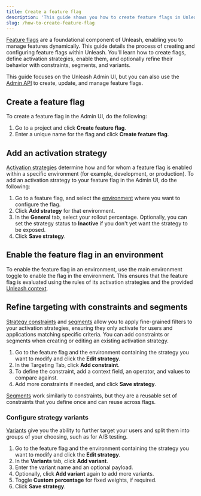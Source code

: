 ```yaml
---
title: Create a feature flag
description: 'This guide shows you how to create feature flags in Unleash and how to add constraints, segments, variants, and more.'
slug: /how-to-create-feature-flag
---
```


[Feature flags](../reference/feature-toggles) are a foundational component of Unleash, enabling you to manage features dynamically. This guide details the process of creating and configuring feature flags within Unleash. You'll learn how to create flags, define activation strategies, enable them, and optionally refine their behavior with constraints, segments, and variants.

This guide focuses on the Unleash Admin UI, but you can also use the [Admin API](/reference/api/unleash/create-feature) to create, update, and manage feature flags.

## Create a feature flag

To create a feature flag in the Admin UI, do the following:

1. Go to a project and click **Create feature flag**.
2. Enter a unique name for the flag and click **Create feature flag**.

## Add an activation strategy

[Activation strategies](/reference/activation-strategies) determine how and for whom a feature flag is enabled within a specific environment (for example, development, or production). To add an activation strategy to your feature flag in the Admin UI, do the following:

1. Go to a feature flag, and select the [environment](/reference/environments) where you want to configure the flag.
2. Click **Add strategy** for that environment.
3. In the **General** tab, select your rollout percentage. Optionally, you can set the strategy status to **Inactive** if you don't yet want the strategy to be exposed.
4. Click **Save strategy**.

## Enable the feature flag in an environment

To enable the feature flag in an environment, use the main environment toggle to enable the flag in the environment. This ensures that the feature flag is evaluated using the rules of its activation strategies and the provided [Unleash context](/reference/unleash-context).

## Refine targeting with constraints and segments

[Strategy constraints](/reference/activation-strategies#constraints) and [segments](../reference/segments) allow you to apply fine-grained filters to your activation strategies, ensuring they only activate for users and applications matching specific criteria. You can add constraints or segments when creating or editing an existing activation strategy.

1. Go to the feature flag and the environment containing the strategy you want to modify and click the **Edit strategy**.
2. In the Targeting Tab, click **Add constraint**.
3. To define the constraint, add a context field, an operator, and values to compare against.
4. Add more constraints if needed, and click **Save strategy**.

[Segments](/reference/segments) work similarly to constraints, but they are a reusable set of constraints that you define once and can reuse across flags.

### Configure strategy variants

[Variants](../reference/feature-toggle-variants) give you the ability to further target your users and split them into groups of your choosing, such as for A/B testing.

1. Go to the feature flag and the environment containing the strategy you want to modify and click the **Edit strategy**.
2. In the **Variants** tab, click **Add variant**.
3. Enter the variant name and an optional payload.
4. Optionally, click **Add variant** again to add more variants.
5. Toggle **Custom percentage** for fixed weights, if required.
6. Click **Save strategy**.